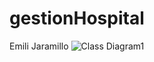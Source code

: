 # gestionHospital
Emili Jaramillo
![Class Diagram1](https://github.com/emilioj04/gestionHospital/assets/166522792/fca9a537-a3da-41de-b219-91fadd053f20)

